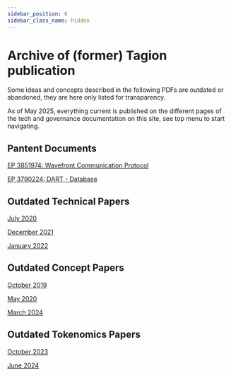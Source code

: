 ```yaml
---
sidebar_position: 6
sidebar_class_name: hidden
---
```

# Archive of (former) Tagion publication 

Some ideas and concepts described in the following PDFs are outdated or abandoned, they are here only listed for transparency.  

As of May 2025, everything current is published on the different pages of the tech and governance documentation on this site, see top menu to start navigating. 

## Pantent Documents

[EP 3851974: Wavefront Communication Protocol](https://github.com/tagion/tagion/blob/12dfa8c81e9cbbb839662a75cb4bbabf2e36707f/assets/Wavefront_Patent_EP_3851974.pdf)

[EP 3790224: DART - Database](https://github.com/tagion/tagion/blob/12dfa8c81e9cbbb839662a75cb4bbabf2e36707f/assets/DART_Patent_EP_3790224.pdf)

## Outdated Technical Papers

[July 2020](https://github.com/tagion/tagion/blob/2d7cf36d89eb2e9213b1e8b4e375a3786e373650/docs/static/Tagion_2020_July_Tech.pdf)

[December 2021](https://github.com/tagion/tagion/blob/2d7cf36d89eb2e9213b1e8b4e375a3786e373650/docs/static/Tagion_2021_Dec_Tech.pdf)

[January 2022](https://github.com/tagion/tagion/blob/2d7cf36d89eb2e9213b1e8b4e375a3786e373650/docs/static/Tagion_2022_Jan_Tech.pdf)


## Outdated Concept Papers

[October 2019](https://github.com/tagion/tagion/blob/2d7cf36d89eb2e9213b1e8b4e375a3786e373650/docs/static/Tagion_2019_Oct_Intro.pdf)

[May 2020](https://github.com/tagion/tagion/blob/2d7cf36d89eb2e9213b1e8b4e375a3786e373650/docs/static/Tagion_2020_May_Concept.pdf)

[March 2024](https://github.com/tagion/tagion/blob/2d7cf36d89eb2e9213b1e8b4e375a3786e373650/docs/static/Tagion_2024_March_Tech_Concept.pdf)


## Outdated Tokenomics Papers

[October 2023](https://github.com/tagion/tagion/blob/b0b201b56d1a8c4c7f435c76a3d8faa0bf3d8855/docs/static/Tagion_Tokenomics_2023.pdf)

[June 2024](https://github.com/tagion/tagion/blob/b0b201b56d1a8c4c7f435c76a3d8faa0bf3d8855/docs/static/Tagion_Tokenomics_June_2024.pdf)
